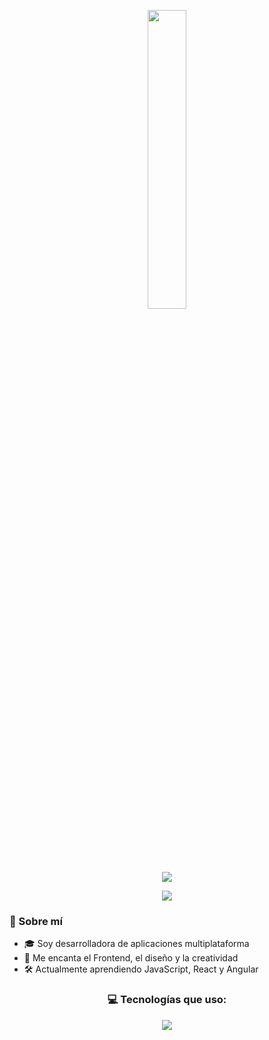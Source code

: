 <p align="center">
  <img src="animation.gif" width="35%">
</p>

<p align="center">
  <img src="https://readme-typing-svg.herokuapp.com?font=Architects+Daughter&center=true&vCenter=true&duration=3000&color=FF69B4&size=35&width=1000&lines=¡Hola!+Soy+Sofía+Gómez+💗;Desarrolladora+enfocada+en+Frontend+✨;Amante+del+diseño+y+la+experiencia+de+usuario;¡Bienvenido/a+a+mi+perfil!+🌸">
</p>

<p align="center">
  <img src="https://user-images.githubusercontent.com/73097560/115834477-dbab4500-a447-11eb-908a-139a6edaec5c.gif">
</p>

### 💖 Sobre mí

- 🎓 Soy desarrolladora de aplicaciones multiplataforma
- 💅 Me encanta el Frontend, el diseño y la creatividad
- 🛠️ Actualmente aprendiendo JavaScript, React y Angular

 <h3 align="center">💻 Tecnologías que uso:</h3>

<p align="center">
  <img src="https://skillicons.dev/icons?i=java,flutter,python,css,html,unity,mysql,cs" />
</p>


  
